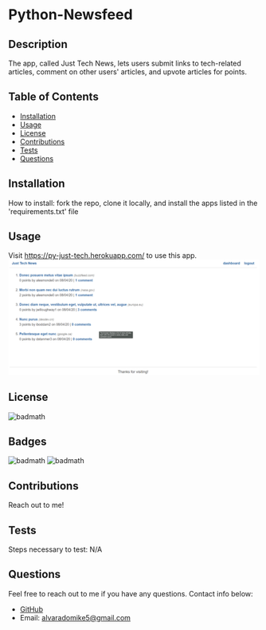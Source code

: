 # Python-Newsfeed

  ## Description
  
  The app, called Just Tech News, lets users submit links to tech-related articles, comment on other users' articles, and upvote articles for points.

  ## Table of Contents
  
  - [Installation](#installation)
  - [Usage](#Usage)
  - [License](#License)
  - [Contributions](#Contributions)
  - [Tests](#Tests)
  - [Questions](#Questions)

  ## Installation
  
  How to install:
  fork the repo, clone it locally, and install the apps listed in the 'requirements.txt' file

  ## Usage
  
  Visit https://py-just-tech.herokuapp.com/ to use this app.
  ![Screenshot](./assets/images/JTN-Screenshot.png)
  

  ## License
  
  ![badmath](https://img.shields.io/github/license/Michael-Alvarado/Python-Newsfeed?style=for-the-badge)

  ## Badges

  ![badmath](https://img.shields.io/github/repo-size/Michael-Alvarado/Python-Newsfeed?style=for-the-badge)
  ![badmath](https://img.shields.io/github/languages/count/Michael-Alvarado/Python-Newsfeed?style=for-the-badge)

  ## Contributions
  
  Reach out to me!

  ## Tests
  
  Steps necessary to test:
  N/A

  ## Questions
  
  Feel free to reach out to me if you have any questions. Contact info below:
  - [GitHub](https:://github.com/Michael-Alvarado)
  - Email: alvaradomike5@gmail.com
